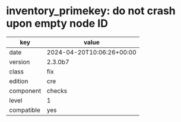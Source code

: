 [//]: # (werk v2)
# inventory_primekey: do not crash upon empty node ID

key        | value
---------- | ---
date       | 2024-04-20T10:06:26+00:00
version    | 2.3.0b7
class      | fix
edition    | cre
component  | checks
level      | 1
compatible | yes


